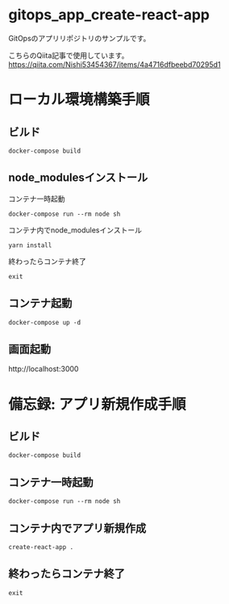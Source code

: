 # gitops_app_create-react-app
GitOpsのアプリリポジトリのサンプルです。

こちらのQiita記事で使用しています。  
https://qiita.com/Nishi53454367/items/4a4716dfbeebd70295d1

# ローカル環境構築手順

## ビルド
```
docker-compose build
```

## node_modulesインストール

コンテナ一時起動
```
docker-compose run --rm node sh
```

コンテナ内でnode_modulesインストール
```
yarn install
```

終わったらコンテナ終了
```
exit
```

## コンテナ起動
```
docker-compose up -d
```

## 画面起動
http://localhost:3000

# 備忘録: アプリ新規作成手順

## ビルド
```
docker-compose build
```

## コンテナ一時起動
```
docker-compose run --rm node sh
```

## コンテナ内でアプリ新規作成
```
create-react-app .
```

## 終わったらコンテナ終了
```
exit
```